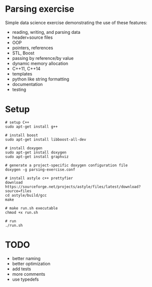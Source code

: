 # Parsing exercise
Simple data science exercise demonstrating the use of these features:

* reading, writing, and parsing data
* header+source files
* OOP
* pointers, references
* STL, Boost
* passing by reference/by value
* dynamic memory allocation
* C++11, C++14
* templates
* python like string formatting
* documentation
* testing

# Setup
```
# setup C++
sudo apt-get install g++

# install boost
sudo apt-get install libboost-all-dev

# install doxygen
sudo apt-get install doxygen
sudo apt-get install graphviz

# generate a project-specific doxygen configuration file
doxygen -g parsing-exercise.conf

# install astyle c++ prettyfier
download https://sourceforge.net/projects/astyle/files/latest/download?source=files
cd astyle/build/gcc
make

# make run.sh executable
chmod +x run.sh

# run
./run.sh
```

# TODO
* better naming
* better optimization
* add tests
* more comments
* use typedefs
